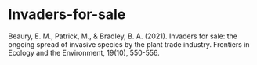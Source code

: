 # Invaders-for-sale
Beaury, E. M., Patrick, M., & Bradley, B. A. (2021). Invaders for sale: the ongoing spread of invasive species by the plant trade industry. Frontiers in Ecology and the Environment, 19(10), 550-556.

